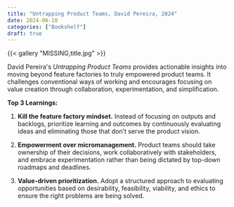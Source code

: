 ```yaml
---
title: "Untrapping Product Teams, David Pereira, 2024"
date: 2024-06-10
categories: ["Bookshelf"]
draft: true
---
```


{{< gallery "MISSING,title.jpg" >}}

David Pereira's _Untrapping Product Teams_ provides actionable insights into moving beyond feature factories to truly empowered product teams. It challenges conventional ways of working and encourages focusing on value creation through collaboration, experimentation, and simplification.

**Top 3 Learnings:**

1. **Kill the feature factory mindset.** Instead of focusing on outputs and backlogs, prioritize learning and outcomes by continuously evaluating ideas and eliminating those that don’t serve the product vision.

2. **Empowerment over micromanagement.** Product teams should take ownership of their decisions, work collaboratively with stakeholders, and embrace experimentation rather than being dictated by top-down roadmaps and deadlines.

3. **Value-driven prioritization.** Adopt a structured approach to evaluating opportunities based on desirability, feasibility, viability, and ethics to ensure the right problems are being solved.
